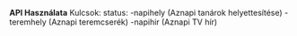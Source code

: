 **API Használata**
Kulcsok:
status: 
  -napihely (Aznapi tanárok helyettesítése)
  -teremhely (Aznapi teremcserék)
  -napihir (Aznapi TV hír)
